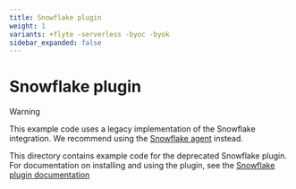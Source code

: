 ```yaml
---
title: Snowflake plugin
weight: 1
variants: +flyte -serverless -byoc -byok
sidebar_expanded: false
---
```


# Snowflake plugin

> [!WARNING]
> This example code uses a legacy implementation of the Snowflake integration. We recommend using the [Snowflake agent](https://docs.flyte.org/en/latest/flytesnacks/examples/databricks_agent/index.html) instead.

This directory contains example code for the deprecated Snowflake plugin. For documentation on installing and using the plugin, see the [Snowflake plugin documentation](https://docs.flyte.org/en/latest/deprecated_integrations/snowflake_plugin/index.html)
